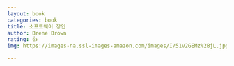 ```yaml
---
layout: book
categories: book
title: 소프트웨어 장인
author: Brene Brown
rating: 👍
img: https://images-na.ssl-images-amazon.com/images/I/51v2GEMz%2BjL.jpg

---
```

